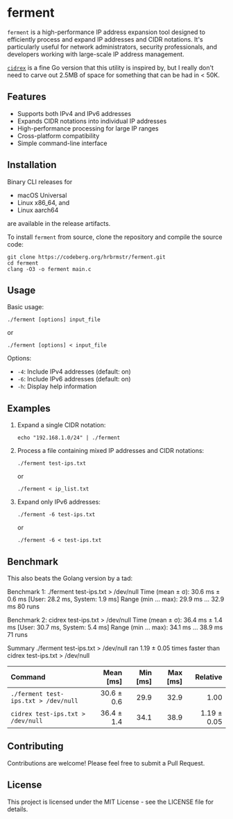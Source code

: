 # ferment

`ferment` is a high-performance IP address expansion tool designed to efficiently process and expand IP addresses and CIDR notations. It's particularly useful for network administrators, security professionals, and developers working with large-scale IP address management.

[`cidrex`](https://github.com/d3mondev/cidrex) is a fine Go version that this utility is inspired by, but I really don't need to carve out 2.5MB of space for something that can be had in < 50K.

## Features

- Supports both IPv4 and IPv6 addresses
- Expands CIDR notations into individual IP addresses
- High-performance processing for large IP ranges
- Cross-platform compatibility
- Simple command-line interface

## Installation

Binary CLI releases for

- macOS Universal
- Linux x86_64, and
- Linux aarch64

are available in the release artifacts.

To install `ferment` from source, clone the repository and compile the source code:

```
git clone https://codeberg.org/hrbrmstr/ferment.git
cd ferment
clang -O3 -o ferment main.c
```

## Usage

Basic usage:

```
./ferment [options] input_file
```

or

```
./ferment [options] < input_file
```

Options:
- `-4`: Include IPv4 addresses (default: on)
- `-6`: Include IPv6 addresses (default: on)
- `-h`: Display help information

## Examples

1. Expand a single CIDR notation:
   ```
   echo "192.168.1.0/24" | ./ferment
   ```

2. Process a file containing mixed IP addresses and CIDR notations:
   ```
   ./ferment test-ips.txt
   ```

   or

   ```
   ./ferment < ip_list.txt
   ```

3. Expand only IPv6 addresses:
   ```
   ./ferment -6 test-ips.txt
   ```

   or

   ```
   ./ferment -6 < test-ips.txt
   ```

## Benchmark

This also beats the Golang version by a tad:

Benchmark 1: ./ferment test-ips.txt > /dev/null
  Time (mean ± σ):      30.6 ms ±   0.6 ms    [User: 28.2 ms, System: 1.9 ms]
  Range (min … max):    29.9 ms …  32.9 ms    80 runs

Benchmark 2: cidrex test-ips.txt > /dev/null
  Time (mean ± σ):      36.4 ms ±   1.4 ms    [User: 30.7 ms, System: 5.4 ms]
  Range (min … max):    34.1 ms …  38.9 ms    71 runs

Summary
  ./ferment test-ips.txt > /dev/null ran
    1.19 ± 0.05 times faster than cidrex test-ips.txt > /dev/null

| Command | Mean [ms] | Min [ms] | Max [ms] | Relative |
|:---|---:|---:|---:|---:|
| `./ferment test-ips.txt > /dev/null` | 30.6 ± 0.6 | 29.9 | 32.9 | 1.00 |
| `cidrex test-ips.txt > /dev/null` | 36.4 ± 1.4 | 34.1 | 38.9 | 1.19 ± 0.05 |


## Contributing

Contributions are welcome! Please feel free to submit a Pull Request.

## License

This project is licensed under the MIT License - see the LICENSE file for details.
